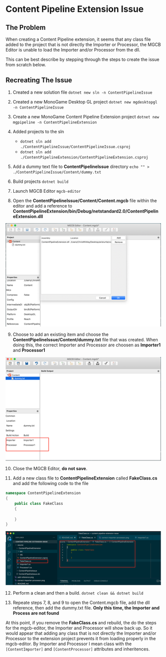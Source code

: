 # Content Pipeline Extension Issue

## The Problem
When creating a Content Pipeline extension, it seems that any class file added to the project that is not directly the Importer or Processor, the MGCB Editor is unable to load the Importer and/or Processor from the dll.  

This can be best describe by stepping through the steps to create the issue from scratch below.

## Recreating The Issue
1. Created a new solution file `dotnet new sln -n ContentPipelineIssue`

2. Created a new MonoGame Desktop GL project `dotnet new mgdesktopgl -n ContentPipelineIssue`

3. Create a new MonoGame Content Pipeline Extension project `dotnet new mgpipeline -n ContentPipelineExtension`

4. Added projects to the sln
    * `dotnet sln add ./ContentPipelineIssue/ContentPipelineIssue.csproj`
    * `dotnet sln add ./ContentPipelineExtension/ContentPipelineExtension.csproj`

5.  Add a dummy text file to **ContentPipelineIssue** directory `echo "" > ./ContentPipelineIssue/Content/dummy.txt`

6. Build projects `dotnet build`

7. Launch MGCB Editor `mgcb-editor`

8. Open the **ContentPipelineIssue/Content/Content.mgcb** file within the editor and add a reference to **ContentPipelineExtension/bin/Debug/netstandard2.0/ContentPipelineExtension.dll**

![Add Reference](./add-reference.png)

9. Choose to add an existing item and choose the **ContentPipelineIssue/Content/dummy.txt** file that was created.  When doing this, the correct Importer and Processor are choosen as **Importer1** and **Processor1**

![Correct Importer & Processor](./correct-importer-processor.png)

10. Close the MGCB Editor, **do not save**.

11. Add a new class file to **ContentPipelineExtension** called **FakeClass.cs** and add the following code to the file

```cs
namespace ContentPipelineExtension
{
    public class FakeClass
    {
        
    }
}
```

![Add Fake Class](./add-fake-class.png)


12. Perform a clean and then a build. `dotnet clean && dotnet build`

13. Repeate steps 7, 8, and 9 to open the Content.mgcb file, add the dll reference, then add the dummy.txt file.  **Only this time, the Importer and Process are not found**

At this point, if you remove the **FakeClass.cs** and rebuild, the do the steps for the mgcb-editor, the Importer and Processor will show back up.  So it would appear that adding any class that is not directly the Importer and/or Processor to the extension project prevents it from loading properly in the mgcb-editor.  By Importer and Processor I mean class with the `[ContentImporter]` and `[ContentProcessor]` attributes and inheritences. 
